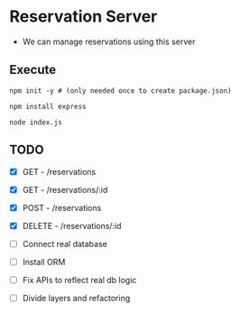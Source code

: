 # Reservation Server 
- We can manage reservations using this server 

## Execute
```
npm init -y # (only needed once to create package.json)
```
```
npm install express
```
```
node index.js  
```

## TODO
- [x] GET - /reservations  
- [x] GET - /reservations/:id  
- [x] POST - /reservations  
- [x] DELETE - /reservations/:id



- [ ] Connect real database
- [ ] Install ORM 
- [ ] Fix APIs to reflect real db logic
- [ ] Divide layers and refactoring
